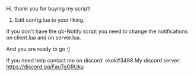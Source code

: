 Hi, thank you for buying my script!

1. Edit config.lua to your liking.

If you don't have the qb-Notify script you need to change the notifications on client.lua and on server.lua.

And you are ready to go :)

If you need help contact me on discord: okok#3488
My discord server: https://discord.gg/FauTgGRUku